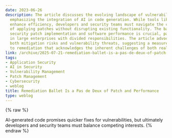 ```yaml
---
date: 2023-06-26
description: The article discusses the evolving landscape of vulnerability remediation,
  emphasizing the integration of AI in code generation. While tools like GitHub Copilot
  enhance efficiency, developers and security teams must navigate the complexities
  of applying patches without disrupting existing functionality. The balance between
  security patch implementation and software performance is crucial, particularly
  in large enterprises with divided responsibilities. The article advocates for recognizing
  both mitigation risks and vulnerability threats, suggesting a measured approach
  to remediation that acknowledges the inherent challenges of both realms.
link: /archive/2025-07-21-remediation-ballet-is-a-pas-de-deux-of-patch-and-performance
tags:
- Application Security
- AI in Security
- Vulnerability Management
- Patch Management
- Cybersecurity
- weblog
title: Remediation Ballet Is a Pas de Deux of Patch and Performance
type: weblog
---
```

{% raw %}

AI-generated code promises quicker fixes for vulnerabilities, but ultimately developers and security teams must balance competing interests.
{% endraw %}
